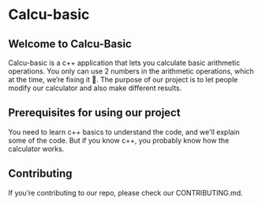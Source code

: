 # Calcu-basic
## Welcome to Calcu-Basic
Calcu-basic is a c++ application that lets you calculate basic arithmetic operations. You only can use 2 numbers in the arithmetic operations, which at the time, we’re fixing it 🔧. The purpose of our project is to let people modify our calculator and also make different results.
## Prerequisites for using our project
You need to learn c++ basics to understand the code, and we'll explain some of the code. But if you know c++, you probably know how the calculator works.
## Contributing
If you’re contributing to our repo, please check our CONTRIBUTING.md.
